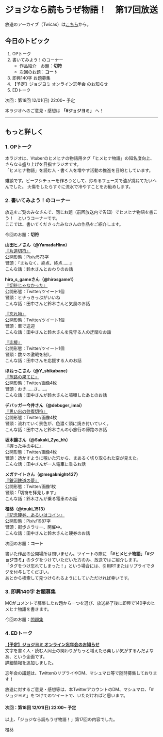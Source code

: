 # ジョジなら読もうぜ物語！　第17回放送

放送のアーカイブ（Twicas）は[こちら](https://twitcasting.tv/hmhnstory_radio/movie/579556443)から。

## 今日のトピック
1. OPトーク
1. 書いてみよう！のコーナー
    - 作品紹介　お題：<b>切符</b>
    - 次回のお題：<b>コート</b>
1. 即興140字 お題募集
1. 【予定】ジョジヨミ オンライン忘年会 のお知らせ
1. EDトーク

次回：第18回 12/01(日) 22:00~ 予定

本ラジオへのご意見・感想は **「#ジョジヨミ」** へ！

---

## もっと詳しく
### 1. OPトーク

本ラジオは、Vtuberのヒメヒナの物語用タグ「ヒメヒナ物語」の知名度向上、さらなる盛り上げを目指すラジオです。  
「ヒメヒナ物語」を読む人・書く人を増やす活動の推進を目的としています。  

雑談です。ビーフシチューを作ろうとして、炒めるフェーズで油が跳ねてたいへんでした。
火傷をしたらすぐに流水で冷やすことをお勧めします。

### 2. 書いてみよう！のコーナー
放送をご覧のみなさんで、同じお題（前回放送内で告知）でヒメヒナ物語を書こう！　というコーナーです。  
ここでは、書いてくださったみなさんの作品をご紹介します。

今回のお題：<b>切符</b>

**山田ヒノさん（@YamadaHino）**  
[『片道切符』](https://twitter.com/YamadaHino/status/1196069431375355906?s=20)  
公開形態：Pixiv/573字  
冒頭：『まもなく、終点、終点……』  
こんな話：鈴木さんとおわりのお話


**hiro_s_gameさん（@hirosgame1）**  
[『切符じゃなかった』](https://twitter.com/hirosgame1/status/1196070291270557699?s=20)  
公開形態：Twitter/ツイート1個  
冒頭：ヒナっきっぷがいいね  
こんな話：田中さんと鈴木さんと気風のお話  

[『忘れ物』](https://twitter.com/hirosgame1/status/1197786594649837568?s=20)  
公開形態：Twitter/ツイート1個  
冒頭：車で送迎  
こんな話：田中さんと鈴木さんを見守る人の迂闊なお話  

[『応援』](https://twitter.com/hirosgame1/status/1198231258708361217?s=20)  
公開形態：Twitter/ツイート1個  
冒頭：数々の激戦を制し  
こんな話：田中さんを応援する人のお話  

**ほねっこさん（@Y_shikabane）**  
[『旅路の果てに』](https://twitter.com/Y_shikabane/status/1196803916513476608?s=20)  
公開形態：Twitter/画像4枚  
冒頭：おき……さ……。  
こんな話：田中さんが鈴木さんと喧嘩したあとのお話  

**デバッガー今井さん（@debuger_imai）**  
[『思い出の往復切符』](https://twitter.com/debuger_imai/status/1196805467273457668?s=20)  
公開形態：Twitter/画像4枚  
冒頭：流れていく景色が、色濃く頭に焼き付いていく。  
こんな話：田中さんと鈴木さんの小旅行の帰路のお話  

**坂木譲さん（@Sakaki_Zyo_hh）**  
[『握った手の中に』](https://twitter.com/Sakaki_Zyo_hh/status/1197625763542863872?s=20)  
公開形態：Twitter/画像4枚  
冒頭：透かすように覗いた穴から、まあるく切り取られた空が見えた。  
こんな話：田中さんが一人電車に乗るお話  

**メガナイトさん（@megaknight427）**  
[『銀河鉄道の夢』](https://twitter.com/megaknight427/status/1197875198386556929?s=20)  
公開形態：Twitter/画像1枚  
冒頭：「切符を拝見します」  
こんな話：鈴木さんが乗る電車のお話

**橙葵（@touki_1513）**  
[『記念硬券、あるいはコイン』](https://twitter.com/touki_1513/status/1198536075204972547?s=20)  
公開形態：Pixiv/1987字  
冒頭：街歩きラリー、開催中。  
こんな話：田中さんと鈴木さんと硬券のお話  

次回のお題：<b>コート</b>

書いた作品の公開場所は問いません。ツイートの際に <b>「#ヒメヒナ物語」「#ジョジヨミ」</b>のタグをつけていただいた方のみ、放送ではご紹介します。  
「タグをつけ忘れてしまった！」という場合には、引用RTまたはリプライでタグを付与してください。  
あとから検索して見つけられるようにしていただければ幸いです。  

### 3. 即興140字 お題募集
MCがコメントで募集したお題から一つを選び、放送終了後に即興で140字のヒメヒナ物語を書きます。

今回のお題：[問題集](https://twitter.com/hmhnStory_Radio/status/1198600173225533440?s=20)

### 4. EDトーク

**[【予定】ジョジヨミ オンライン忘年会のお知らせ](../bounen_2019.md)**  
文字を書く人・読む人同士の関わりがもっと増えたら楽しい気がするんだよなあ、という企画です。  
詳細情報を追加しました。

忘年会の議題は、TwitterのリプライやDM、マシュマロ等で随時募集しております！

放送に対するご意見・感想等は、本TwitterアカウントのDM、マシュマロ、「#ジョジヨミ」をつけてのツイートで、いただければと思います。

#### 次回：第18回 12/01(日) 22:00~ 予定  

以上、「ジョジなら読もうぜ物語！」第17回の内容でした。

橙葵
